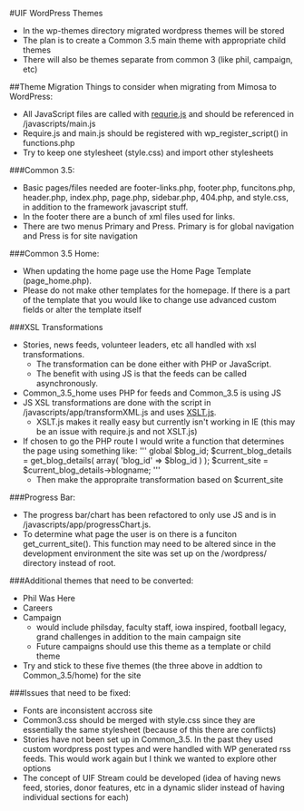 #UIF WordPress Themes
- In the wp-themes directory migrated wordpress themes will be stored
- The plan is to create a Common 3.5 main theme with appropriate child themes
- There will also be themes separate from common 3 (like phil, campaign, etc)

##Theme Migration 
Things to consider when migrating from Mimosa to WordPress:
- All JavaScript files are called with [requrie.js](http://requirejs.org/) and should be referenced in /javascripts/main.js
- Require.js and main.js should be registered with wp_register_script() in functions.php 
- Try to keep one stylesheet (style.css) and import other stylesheets

###Common 3.5: 
- Basic pages/files needed are footer-links.php, footer.php, funcitons.php, header.php, index.php, page.php, sidebar.php, 404.php, and style.css, in addition to the framework javascript stuff.  
- In the footer there are a bunch of xml files used for links.
- There are two menus Primary and Press. Primary is for global navigation and Press is for site navigation 

###Common 3.5 Home:
- When updating the home page use the Home Page Template (page_home.php). 
- Please do not make other templates for the homepage. If there is a part of the template that you would like to change use advanced custom fields or alter the template itself

###XSL Transformations 
- Stories, news feeds, volunteer leaders, etc all handled with xsl transformations. 
	- The transformation can be done either with PHP or JavaScript. 
	- The benefit with using JS is that the feeds can be called asynchronously. 
- Common_3.5_home uses PHP for feeds and Common_3.5 is using JS   
- JS XSL transformations are done with the script in /javascripts/app/transformXML.js and uses [XSLT.js](http://johannburkard.de/software/xsltjs/). 
	- XSLT.js makes it really easy but currently isn't working in IE (this may be an issue with require.js and not XSLT.js)
- If chosen to go the PHP route I would write a function that determines the page using something like:
'''
global $blog_id;
$current_blog_details = get_blog_details( array( 'blog_id' => $blog_id ) );
$current_site =  $current_blog_details->blogname;
'''
	- Then make the appropraite transformation based on $current_site  

###Progress Bar:
- The progress bar/chart has been refactored to only use JS and is in /javascripts/app/progressChart.js. 
- To determine what page the user is on there is a funciton get_current_site(). This function may need to be altered since in the development environment the site was set up on the /wordpress/ directory instead of root.

###Additional themes that need to be converted:
- Phil Was Here
- Careers
- Campaign 
	- would include philsday, faculty staff, iowa inspired, football legacy, grand challenges in addition to the main campaign site
	- Future campaigns should use this theme as a template or child theme 
- Try and stick to these five themes (the three above in addtion to Common_3.5/home) for the site 

###Issues that need to be fixed:
- Fonts are inconsistent accross site
- Common3.css should be merged with style.css since they are essentially the same stylesheet (because of this there are conflicts) 
- Stories have not been set up in Common_3.5. In the past they used custom wordpress post types and were handled with WP generated rss feeds. This would work again but I think we wanted to explore other options
- The concept of UIF Stream could be developed (idea of having news feed, stories, donor features, etc in a dynamic slider instead of having individual sections for each) 

